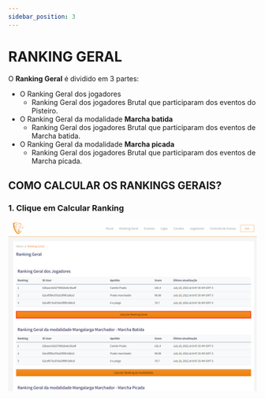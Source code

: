 ```yaml
---
sidebar_position: 3
---
```


# RANKING GERAL

O **Ranking Geral** é dividido em 3 partes:

- O Ranking Geral dos jogadores
    - Ranking Geral dos jogadores Brutal que participaram dos eventos do Pisteiro.
- O Ranking Geral da modalidade **Marcha batida**
    - Ranking Geral dos jogadores Brutal que participaram dos eventos de Marcha batida.
- O Ranking Geral da modalidade **Marcha picada**
    - Ranking Geral dos jogadores Brutal que participaram dos eventos de Marcha picada.

## COMO CALCULAR OS RANKINGS GERAIS?

### 1. Clique em Calcular Ranking

![Campeonato](/img/backoffice/RankingGeral.png)
